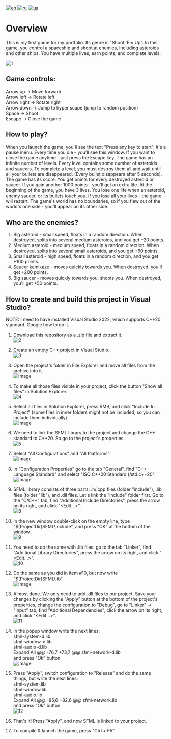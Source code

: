 [![en](https://img.shields.io/badge/Language-English-red.svg)](https://github.com/demianblogan/Game-Until_Last_Asteroid/blob/main/README.md)
[![ru](https://img.shields.io/badge/Language-Russian-blue.svg)](https://github.com/demianblogan/Game-Until_Last_Asteroid/blob/main/README.ru.md)
[![ua](https://img.shields.io/badge/Language-Ukrainian-green.svg)](https://github.com/demianblogan/Game-Until_Last_Asteroid/blob/main/README.ua.md)

# Overview
This is my first game for my portfolio. Its genre is "Shoot 'Em Up". In this game, you control a spaceship and shoot at enemies, including asteroids and other ships. You have multiple lives, earn points, and complete levels.

![1](https://github.com/demianblogan/Game-Until_Last_Asteroid/assets/105989117/3b0eb5bc-6564-49be-a4cb-a588289da779)

## **Game controls:**<br />
Arrow up    -> Move forward<br />
Arrow left  -> Rotate left<br />
Arrow right -> Rotate right<br />
Arrow down  -> Jump to hyper scape (jump to random position)<br />
Space       -> Shoot<br />
Escape      -> Close the game<br />

## **How to play?**<br />
When you launch the game, you'll see the text "Press any key to start". It's a pause menu. Every time you die - you'll see this window. If you want to close the game anytime - just press the Escape key. The game has an infinite number of levels. Every level contains some number of asteroids and saucers. To complete a level, you must destroy them all and wait until all your bullets are disappeared. (Every bullet disappears after 5 seconds). The game has its score. You get points for every destroyed asteroid or saucer. If you gain another 1000 points - you'll get an extra life. At the beginning of the game, you have 3 lives. You lose one life when an asteroid, enemy saucer, or its bullets touch you. If you lose all your lives - the game will restart. The game's world has no boundaries, so if you flew out of the world's one side - you'll appear on its other side.

## **Who are the enemies?**<br />
1. Big asteroid - small speed, floats in a random direction. When destroyed, splits into several medium asteroids, and you get +20 points.<br />
2. Medium asteroid - medium speed, floats in a random direction. When destroyed, splits into several small asteroids, and you get +60 points.<br />
3. Small asteroid -  high speed, floats in a random direction, and you get +100 points.<br />
4. Saucer kamikaze - moves quickly towards you. When destroyed, you'll get +200 points.<br />
5. Big saucer -  moves quickly towards you, shoots you. When destroyed, you'll get +50 points.<br />

## **How to create and build this project in Visual Studio?**<br />
NOTE: I need to have installed Visual Studio 2022, which supports C++20 standard. Google how to do it.<br />

1. Download this repository as a .zip file and extract it.<br />
![2](https://github.com/demianblogan/Game-Until_Last_Asteroid/assets/105989117/97026464-e1ae-4787-820d-d5aeabf59556)

2. Create an empty C++ project in Visual Studio.<br />
![3](https://github.com/demianblogan/Game-Until_Last_Asteroid/assets/105989117/ba48864e-86ff-421e-8f27-5be65d026eda)

3. Open the project's folder in File Explorer and move all files from the archive into it.<br />
![image](https://github.com/demianblogan/Game-Until_Last_Asteroid/assets/105989117/a061ec73-8441-4bed-ab4b-b5b9e8afce44)

4. To make all those files visible in your project, click the button "Show all files" in Solution Explorer.<br />
![4](https://github.com/demianblogan/Game-Until_Last_Asteroid/assets/105989117/21533c25-f96e-4e53-bbb8-40ffdc63f1c3)

5. Select all files in Solution Explorer, press RMB, and click "Include In Project" (some files in inner folders might not be included, so you can include them individually).<br />
![image](https://github.com/demianblogan/Game-Until_Last_Asteroid/assets/105989117/e99f90ad-0c66-4e97-ba13-0b715ba0a52a)

6. We need to link the SFML library to the project and change the C++ standard to C++20. So go to the project's properties.<br />
![5](https://github.com/demianblogan/Game-Until_Last_Asteroid/assets/105989117/bf9e841d-9119-49db-a0cf-107d75c39767)

7. Select "All Configurations" and "All Platforms".<br />
![image](https://github.com/demianblogan/Game-Until_Last_Asteroid/assets/105989117/32a7b835-c44a-4807-88ef-f1aff00f1456)

8. In "Configuration Properties" go to the tab "General", find "C++ Language Standard" and select "ISO C++20 Standard (/std:c++20".<br />
![image](https://github.com/demianblogan/Game-Until_Last_Asteroid/assets/105989117/30d7c9f7-aefa-44aa-b352-f6d993872c4e)

9. SFML library consists of three parts: .h/.cpp files (folder "include"), .lib files (folder "lib"), and .dll files. Let's link the "include" folder first. Go to the "C/C++" tab, find "Additional Include Directories", press the arrow on its right, and click "<Edit...>".<br />
![8](https://github.com/demianblogan/Game-Until_Last_Asteroid/assets/105989117/79cb8d11-aabb-40e5-897f-ddbf3fe087c1)

10. In the new window double-click on the empty line, type "$(ProjectDir)SFML\include", and press "OK" at the bottom of the window.<br />
![9](https://github.com/demianblogan/Game-Until_Last_Asteroid/assets/105989117/4257e884-5b7f-41da-b223-804560326285)

11. You need to do the same with .lib files: go to the tab "Linker", find "Additional Library Directories", press the arrow on its right, and click "<Edit...>".<br />
![10](https://github.com/demianblogan/Game-Until_Last_Asteroid/assets/105989117/3ada0b06-2495-444c-ba47-03de46a538f5)

12. Do the same as you did in item #10, but now write "$(ProjectDir)SFML\lib".<br />
![image](https://github.com/demianblogan/Game-Until_Last_Asteroid/assets/105989117/a0488d5d-414c-4050-9a61-9f9ae3860f52)

13. Almost done. We only need to add .dll files to our project. Save your changes by clicking the "Apply" button at the bottom of the project's properties, change the configuration to "Debug", go to "Linker" -> "Input" tab, find "Additional Dependencies", click the arrow on its right, and click "<Edit...>".<br />
![11](https://github.com/demianblogan/Game-Until_Last_Asteroid/assets/105989117/d6be1795-e5a9-49c4-b285-0bf18b07ed25)

14. In the popup window write the next lines:<br />
sfml-system-d.lib<br />
sfml-window-d.lib<br />
sfml-audio-d.lib<br />
Expand All
	@@ -76,7 +73,7 @@ sfml-network-d.lib<br />
and press "Ok" button.<br />
![image](https://github.com/demianblogan/Game-Until_Last_Asteroid/assets/105989117/58e2669e-8805-4624-b2a5-aaf502f12297)

15. Press "Apply", switch configuration to "Release" and do the same things, but write the next lines:<br />
sfml-system.lib<br />
sfml-window.lib<br />
sfml-audio.lib<br />
Expand All
	@@ -85,6 +82,6 @@ sfml-network.lib<br />
and press "Ok" button.<br />
![12](https://github.com/demianblogan/Game-Until_Last_Asteroid/assets/105989117/3f3f6dd1-6dae-46f0-8f26-6a9c873685c7)

16. That's it! Press "Apply", and now SFML is linked to your project.

17. To compile & launch the game, press "Ctrl + F5".
